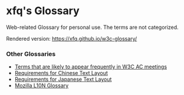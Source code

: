 # xfq's Glossary

Web-related Glossary for personal use. The terms are not categorized.

Rendered version: https://xfq.github.io/w3c-glossary/

### Other Glossaries

* [Terms that are likely to appear frequently in W3C AC meetings](https://www.w3.org/2020/05/words)
* [Requirements for Chinese Text Layout](https://w3c.github.io/clreq/#glossary)
* [Requirements for Japanese Text Layout](https://w3c.github.io/jlreq/#terminology)
* [Mozilla L10N Glossary](https://github.com/mozilla-japan/translation/wiki/Mozilla-L10N-Glossary)
